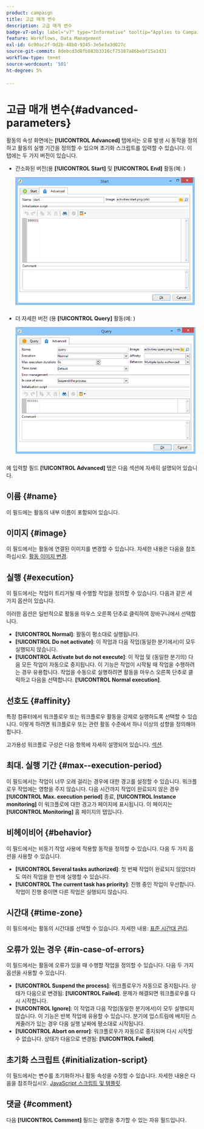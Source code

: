 ```yaml
---
product: campaign
title: 고급 매개 변수
description: 고급 매개 변수
badge-v7-only: label="v7" type="Informative" tooltip="Applies to Campaign Classic v7 only"
feature: Workflows, Data Management
exl-id: 6c90ac2f-0d2b-48b0-9245-3e5e3a3d027c
source-git-commit: 8debcd3d8fb883b3316cf75187a86bebf15a1d31
workflow-type: tm+mt
source-wordcount: '501'
ht-degree: 5%

---
```


# 고급 매개 변수{#advanced-parameters}



활동의 속성 화면에는 **[!UICONTROL Advanced]** 탭에서는 오류 발생 시 동작을 정의하고 활동의 실행 기간을 정의할 수 있으며 초기화 스크립트를 입력할 수 있습니다. 이 탭에는 두 가지 버전이 있습니다.

* 간소화된 버전(용 **[!UICONTROL Start]** 및 **[!UICONTROL End]** 활동(예: )

   ![](assets/wf-advanced-basic.png)

* 더 자세한 버전 (용 **[!UICONTROL Query]** 활동(예: )

   ![](assets/wf-advanced-full.png)

에 입력할 필드 **[!UICONTROL Advanced]** 탭은 다음 섹션에 자세히 설명되어 있습니다.

## 이름 {#name}

이 필드에는 활동의 내부 이름이 포함되어 있습니다.

## 이미지 {#image}

이 필드에서는 활동에 연결된 이미지를 변경할 수 있습니다. 자세한 내용은 다음을 참조하십시오. [활동 이미지 변경](managing-activity-images.md).

## 실행 {#execution}

이 필드에서는 작업이 트리거될 때 수행할 작업을 정의할 수 있습니다. 다음과 같은 세 가지 옵션이 있습니다.

이러한 옵션은 일반적으로 활동을 마우스 오른쪽 단추로 클릭하여 장바구니에서 선택합니다.

* **[!UICONTROL Normal]**: 활동이 평소대로 실행됩니다.
* **[!UICONTROL Do not activate]**: 이 작업과 다음 작업(동일한 분기에서)이 모두 실행되지 않습니다.
* **[!UICONTROL Activate but do not execute]**: 이 작업 및 (동일한 분기의) 다음 모든 작업이 자동으로 중지됩니다. 이 기능은 작업이 시작될 때 작업을 수행하려는 경우 유용합니다. 작업을 수동으로 실행하려면 활동을 마우스 오른쪽 단추로 클릭하고 다음을 선택합니다. **[!UICONTROL Normal execution]**.

## 선호도 {#affinity}

특정 컴퓨터에서 워크플로우 또는 워크플로우 활동을 강제로 실행하도록 선택할 수 있습니다. 이렇게 하려면 워크플로우 또는 관련 활동 수준에서 하나 이상의 성향을 정의해야 합니다.

고가용성 워크플로 구성은 다음 항목에 자세히 설명되어 있습니다. [섹션](../../installation/using/configuring-campaign-server.md#high-availability-workflows-and-affinities).


## 최대. 실행 기간 {#max--execution-period}

이 필드에서는 작업이 너무 오래 걸리는 경우에 대한 경고를 설정할 수 있습니다. 워크플로우 작업에는 영향을 주지 않습니다. 다음 시간까지 작업이 완료되지 않은 경우 **[!UICONTROL Max. execution period]** 종료, **[!UICONTROL Instance monitoring]** 이 워크플로에 대한 경고가 페이지에 표시됩니다. 이 페이지는 **[!UICONTROL Monitoring]** 홈 페이지의 탭입니다.

## 비헤이비어 {#behavior}

이 필드에서는 비동기 작업 사용에 적용할 동작을 정의할 수 있습니다. 다음 두 가지 옵션을 사용할 수 있습니다.

* **[!UICONTROL Several tasks authorized]**: 첫 번째 작업이 완료되지 않았더라도 여러 작업을 한 번에 실행할 수 있습니다.
* **[!UICONTROL The current task has priority]**: 진행 중인 작업이 우선합니다. 작업이 진행 중이면 다른 작업은 실행되지 않습니다.

## 시간대 {#time-zone}

이 필드에서는 활동의 시간대를 선택할 수 있습니다. 자세한 내용: [표준 시간대 관리](managing-time-zones.md).

## 오류가 있는 경우 {#in-case-of-errors}

이 필드에서는 활동에 오류가 있을 때 수행할 작업을 정의할 수 있습니다. 다음 두 가지 옵션을 사용할 수 있습니다.

* **[!UICONTROL Suspend the process]**: 워크플로우가 자동으로 중지됩니다. 상태가 다음으로 변경됨: **[!UICONTROL Failed]**. 문제가 해결되면 워크플로우를 다시 시작합니다.
* **[!UICONTROL Ignore]**: 이 작업과 다음 작업(동일한 분기에서)이 모두 실행되지 않습니다. 이 기능은 반복 작업에 유용할 수 있습니다. 분기에 업스트림에 배치된 스케줄러가 있는 경우 다음 실행 날짜에 평소대로 시작됩니다.
* **[!UICONTROL Abort on error]**: 워크플로우가 자동으로 중지되며 다시 시작할 수 없습니다. 상태가 다음으로 변경됨: **[!UICONTROL Failed]**.

## 초기화 스크립트 {#initialization-script}

이 필드에서는 변수를 초기화하거나 활동 속성을 수정할 수 있습니다. 자세한 내용은 다음을 참조하십시오. [JavaScript 스크립트 및 템플릿](javascript-scripts-and-templates.md).

## 댓글 {#comment}

다음 **[!UICONTROL Comment]** 필드는 설명을 추가할 수 있는 자유 필드입니다.
